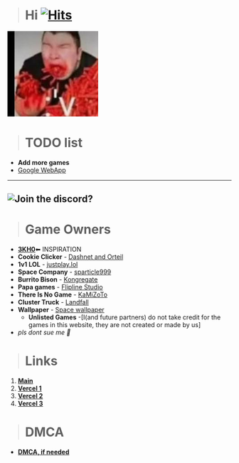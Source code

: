 > # **Hi** [![Hits](https://hits.seeyoufarm.com/api/count/incr/badge.svg?url=https%3A%2F%2Fnintendoboi22.github.io%2Fpancake.pookie.apple%2F&count_bg=%23AF11F6&title_bg=%235C5C5C&icon=github.svg&icon_color=%23AF11F6&title=Views&edge_flat=false)](https://hits.seeyoufarm.com)
![🥵](spicey.png)

> # TODO list
-  **Add more games**
-  [Google WebApp](https://support.google.com/googleplay/work/answer/9147423?hl=en)

---
 ![Join the discord?](https://invidget.switchblade.xyz/KAxqmAjTsm)
---

> # Game Owners

- [**3KH0**](https://github.com/3kh0/)⬅ INSPIRATION
-  **Cookie Clicker**
        - [Dashnet and Orteil](https://orteil.dashnet.org) 
- **1v1 LOL**
        - [justplay.lol](https://www.justplay.lol/)
- **Space Company**
        - [sparticle999](https://github.com/sparticle999)
- **Burrito Bison**
        - [Kongregate](http://www.kongregate.com/games/juicybeast/burrito-bison-launcha-libre)
- **Papa games**
        - [Flipline Studio](https://www.flipline.com/)
- **There Is No Game**
        - [KaMiZoTo](https://thereisnogame.fandom.com/wiki/Creator)
- **Cluster Truck**
        - [Landfall](https://landfall.se/clustertruck)
- **Wallpaper**
        - [Space wallpaper](https://www.artstation.com/artwork/5B51aW)
  - **Unlisted Games**
        -[I(and future partners) do not take credit for the games in this website, they are not created or made by us]
- *pls dont sue me 🥺*

> # Links
1. **[Main](https://nintendoboi22.github.io/)**
2. **[Vercel 1](https://nintendoboi22-github-io.vercel.app/)**
3. **[Vercel 2](https://nintendoboi22-github-io-nintendoboi2s-projects.vercel.app/)**
4. **[Vercel 3](https://nintendoboi22-github-io-git-main-nintendoboi2s-projects.vercel.app/)**
  
> # DMCA
- **[DMCA, if needed](https://nintendoboi222.github.io/licence-stuff/dmca)**

